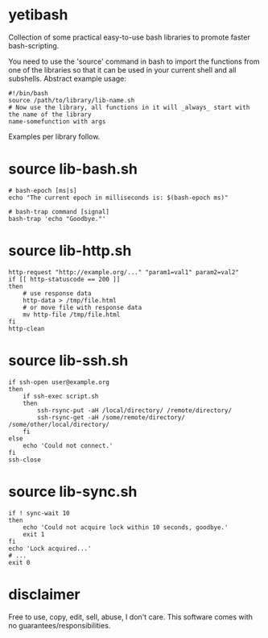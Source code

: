 # yetibash
Collection of some practical easy-to-use bash libraries to promote faster bash-scripting.

You need to use the 'source' command in bash to import the functions from one of the libraries so that it can be used in your current shell and all subshells. Abstract example usage:

    #!/bin/bash
    source /path/to/library/lib-name.sh
    # Now use the library, all functions in it will _always_ start with the name of the library
    name-somefunction with args

Examples per library follow.

# source lib-bash.sh

    # bash-epoch [ms|s]
    echo "The current epoch in milliseconds is: $(bash-epoch ms)"
    
    # bash-trap command [signal]
    bash-trap 'echo "Goodbye."'

# source lib-http.sh

    http-request "http://example.org/..." "param1=val1" param2=val2"
    if [[ http-statuscode == 200 ]]
    then
        # use response data
        http-data > /tmp/file.html
        # or move file with response data
        mv http-file /tmp/file.html
    fi
    http-clean

# source lib-ssh.sh

    if ssh-open user@example.org
    then
        if ssh-exec script.sh
        then
            ssh-rsync-put -aH /local/directory/ /remote/directory/
            ssh-rsync-get -aH /some/remote/directory/ /some/other/local/directory/
        fi
    else
        echo 'Could not connect.'
    fi
    ssh-close

# source lib-sync.sh

    if ! sync-wait 10
    then
        echo 'Could not acquire lock within 10 seconds, goodbye.'
        exit 1
    fi
    echo 'Lock acquired...'
    # ...
    exit 0

# disclaimer
Free to use, copy, edit, sell, abuse, I don't care. This software comes with no guarantees/responsibilities.
